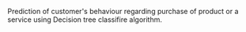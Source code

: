 Prediction of customer's behaviour regarding purchase of product or a service using Decision tree classifire algorithm.

